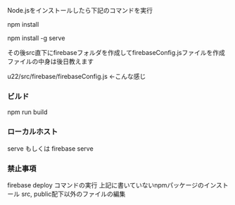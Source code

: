 Node.jsをインストールしたら下記のコマンドを実行

npm install

npm install -g serve

その後src直下にfirebaseフォルダを作成してfirebaseConfig.jsファイルを作成 ファイルの中身は後日教えます

u22/src/firebase/firebaseConfig.js <-こんな感じ


### ビルド
npm run build

### ローカルホスト
serve もしくは firebase serve

### 禁止事項
firebase deploy コマンドの実行
上記に書いていないnpmパッケージのインストール
src, public配下以外のファイルの編集
